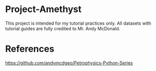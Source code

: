 # Project-Amethyst
This project is intended for my tutorial practices only. All datasets with tutorial guides are fully credited to Mr. Andy McDonald.

# References
https://github.com/andymcdgeo/Petrophysics-Python-Series
